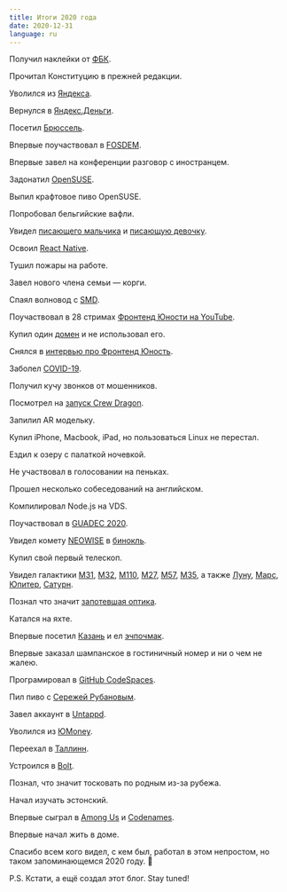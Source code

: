 ```yaml
---
title: Итоги 2020 года
date: 2020-12-31
language: ru
---
```

Получил наклейки от <a href="https://fbk.info" target="_blank">ФБК</a>.

Прочитал Конституцию в прежней редакции.

Уволился из <a href="https://yandex.ru" target="_blank">Яндекса</a>.

Вернулся в <a href="https://money.yandex.ru" target="_blank">Яндекс.Деньги</a>.

Посетил <a href="https://goo.gl/maps/SVWAPhqw2qXrgrJF8" target="_blank">Брюссель</a>.

Впервые поучаствовал в <a href="https://archive.fosdem.org/2020/" target="_blank">FOSDEM</a>.

Впервые завел на конференции разговор с иностранцем.

Задонатил <a href="https://www.opensuse.org/" target="_blank">OpenSUSE</a>.

Выпил крафтовое пиво OpenSUSE.

Попробовал бельгийские вафли.

Увидел <a href="https://goo.gl/maps/9MPD6jSFyh6givTZ6" target="_blank">писающего мальчика</a> и <a href="https://goo.gl/maps/GPBPGQD7f864ibyf7" target="_blank">писающую девочку</a>.

Освоил <a href="https://reactnative.dev" target="_blank">React Native</a>.

Тушил пожары на работе.

Завел нового члена семьи — корги.

Спаял волновод с <a href="https://en.wikipedia.org/wiki/Surface-mount_technology" target="_blank">SMD</a>.

Поучаствовал в 28 стримах <a href="https://www.youtube.com/channel/UCqq1LRv6KKh0bh4JrG_5vDA" target="_blank">Фронтенд Юности на YouTube</a>.

Купил один <a href="https://garagespace.dev" target="_blank">домен</a> и не использовал его.

Снялся в <a href="https://www.youtube.com/watch?v=zg3wJKuxZrE" target="_blank">интервью про Фронтенд Юность</a>.

Заболел <a href="https://twitter.com/underoot/status/1305585827850919936" target="_blank">COVID-19</a>.

Получил кучу звонков от мошенников.

Посмотрел на <a href="https://www.youtube.com/watch?v=bnChQbxLkkI" target="_blank">запуск Crew Dragon</a>.

Запилил AR модельку.

Купил iPhone, Macbook, iPad, но пользоваться Linux не перестал.

Ездил к озеру с палаткой ночевкой.

Не участвовал в голосовании на пеньках.

Прошел несколько собеседований на английском.

Компилировал Node.js на VDS.

Поучаствовал в <a href="https://events.gnome.org/event/1/" target="_blank">GUADEC 2020</a>.

Увидел комету <a href="https://en.wikipedia.org/wiki/Comet_NEOWISE" target="_blank">NEOWISE</a> в <a href="https://twitter.com/underoot/status/1284972789670322178" target="_blank">бинокль</a>.

Купил свой первый телескоп.

Увидел галактики <a href="https://en.wikipedia.org/wiki/Andromeda_Galaxy" target="_blank">М31</a>, <a href="https://en.wikipedia.org/wiki/Messier_32" target="_blank">М32</a>, <a href="https://en.wikipedia.org/wiki/Messier_110" target="_blank">М110</a>, <a href="https://en.wikipedia.org/wiki/Dumbbell_Nebula" target="_blank">М27</a>, <a href="https://en.wikipedia.org/wiki/Ring_Nebula" target="_blank">М57</a>, <a href="https://en.wikipedia.org/wiki/Messier_35" target="_blank">М35</a>, а также <a href="https://en.wikipedia.org/wiki/Moon" target="_blank">Луну</a>, <a href="https://en.wikipedia.org/wiki/Mars" target="_blank">Марс</a>, <a href="https://en.wikipedia.org/wiki/Jupiter" target="_blank">Юпитер</a>, <a href="https://en.wikipedia.org/wiki/Saturn" target="_blank">Сатурн</a>.

Познал что значит <a href="http://astro-talks.ru/forum/viewtopic.php?f=18&t=71" target="_blank">запотевшая оптика</a>.

Катался на яхте.

Впервые посетил <a href="https://goo.gl/maps/EAGDNB4pJqyKx6QbA" target="_blank">Казань</a> и ел <a href="https://ru.wikipedia.org/wiki/Эчпочмак" target="_blank">эчпочмак</a>.

Впервые заказал шампанское в гостиничный номер и ни о чем не жалею.

Програмировал в <a href="https://github.com/features/codespaces" target="_blank">GitHub CodeSpaces</a>.

Пил пиво с <a href="https://twitter.com/chicoxyzzy" target="_blank">Сережей Рубановым</a>.

Завел аккаунт в <a href="https://untappd.com" target="_blank">Untappd</a>.

Уволился из <a href="https://yoomoney.ru" target="_blank">ЮMoney</a>.

Переехал в <a href="https://goo.gl/maps/Wu5a9R8MDG3F8whn8" target="_blank">Таллинн</a>.

Устроился в <a href="https://bolt.eu/" target="_blank">Bolt</a>.

Познал, что значит тосковать по родным из-за рубежа.

Начал изучать эстонский.

Впервые сыграл в <a href="https://en.wikipedia.org/wiki/Among_Us" target="_blank">Among Us</a> и <a href="https://codenames.game/" target="_blank">Codenames</a>.

Впервые начал жить в доме.

Спасибо всем кого видел, с кем был, работал в этом непростом, но таком запоминающемся 2020 году. 🤗

P.S. Кстати, а ещё создал этот блог. Stay tuned!
